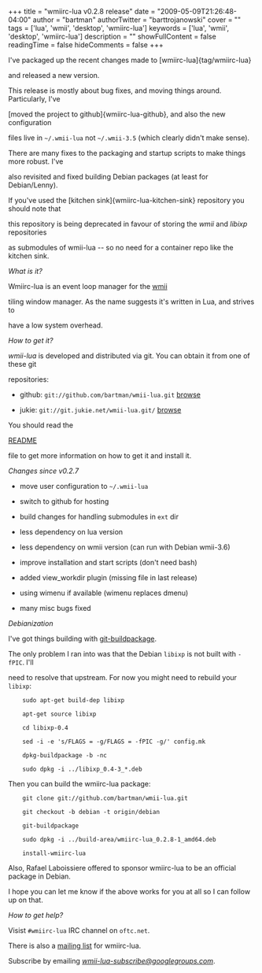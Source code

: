 +++
title = "wmiirc-lua v0.2.8 release"
date = "2009-05-09T21:26:48-04:00"
author = "bartman"
authorTwitter = "barttrojanowski"
cover = ""
tags = ['lua', 'wmii', 'desktop', 'wmiirc-lua']
keywords = ['lua', 'wmii', 'desktop', 'wmiirc-lua']
description = ""
showFullContent = false
readingTime = false
hideComments = false
+++

I've packaged up the recent changes made to [wmiirc-lua]{tag/wmiirc-lua}

and released a new version.



This release is mostly about bug fixes, and moving things around.  Particularly, I've 

[moved the project to github]{wmiirc-lua-github}, and also the new configuration

files live in `~/.wmii-lua` not `~/.wmii-3.5` (which clearly didn't make sense).



There are many fixes to the packaging and startup scripts to make things more robust.  I've

also revisited and fixed building Debian packages (at least for Debian/Lenny).



If you've used the [kitchen sink]{wmiirc-lua-kitchen-sink} repository you should note that

this repository is being deprecated in favour of storing the *wmii* and *libixp* repositories

as submodules of wmii-lua -- so no need for a container repo like the kitchen sink.



<!--more-->



*What is it?*



Wmiirc-lua is an event loop manager for the [wmii](http://www.suckless.org/wiki/wmii)

tiling window manager.  As the name suggests it's written in Lua, and strives to

have a low system overhead.



*How to get it?*



*wmii-lua* is developed and distributed via git.  You can obtain it from one of these git

repositories:



  * github: `git://github.com/bartman/wmii-lua.git` [browse](http://github.com/bartman/wmii-lua/)

  * jukie: `git://git.jukie.net/wmii-lua.git/` [browse](http://gitweb.jukie.net/wmii-lua.git)



You should read the 

[README](http://github.com/bartman/wmii-lua/blob/e81fa5104634551a8b87644663c92b15c6fd15b3/README)

file to get more information on how to get it and install it.



*Changes since v0.2.7*



  * move user configuration to `~/.wmii-lua`

  * switch to github for hosting

  * build changes for handling submodules in `ext` dir

  * less dependency on lua version

  * less dependency on wmii version (can run with Debian wmii-3.6)

  * improve installation and start scripts (don't need bash)

  * added view_workdir plugin (missing file in last release)

  * using wimenu if available (wimenu replaces dmenu)

  * many misc bugs fixed



*Debianization*



I've got things building with [git-buildpackage](http://honk.sigxcpu.org/projects/git-buildpackage/manual-html/gbp.building.html).

The only problem I ran into was that the Debian `libixp` is not built with `-fPIC`.  I'll

need to resolve that upstream.  For now you might need to rebuild your `libixp`:



        sudo apt-get build-dep libixp

        apt-get source libixp

        cd libixp-0.4

        sed -i -e 's/FLAGS = -g/FLAGS = -fPIC -g/' config.mk

        dpkg-buildpackage -b -nc

        sudo dpkg -i ../libixp_0.4-3_*.deb



Then you can build the wmiirc-lua package:



        git clone git://github.com/bartman/wmii-lua.git

        git checkout -b debian -t origin/debian

        git-buildpackage

        sudo dpkg -i ../build-area/wmiirc-lua_0.2.8-1_amd64.deb

        install-wmiirc-lua



Also, Rafael Laboissiere offered to sponsor wmiirc-lua to be an official package in Debian.

I hope you can let me know if the above works for you at all so I can follow up on that.



*How to get help?*



Visist `#wmiirc-lua` IRC channel on `oftc.net`.



There is also a [mailing list](http://groups.google.ca/group/wmii-lua) for wmiirc-lua.

Subscribe by emailing *wmii-lua-subscribe@googlegroups.com*.



<SCRIPT type='text/javascript' language='JavaScript' src='http://www.ohloh.net/projects/8254/badge_js'></SCRIPT>


